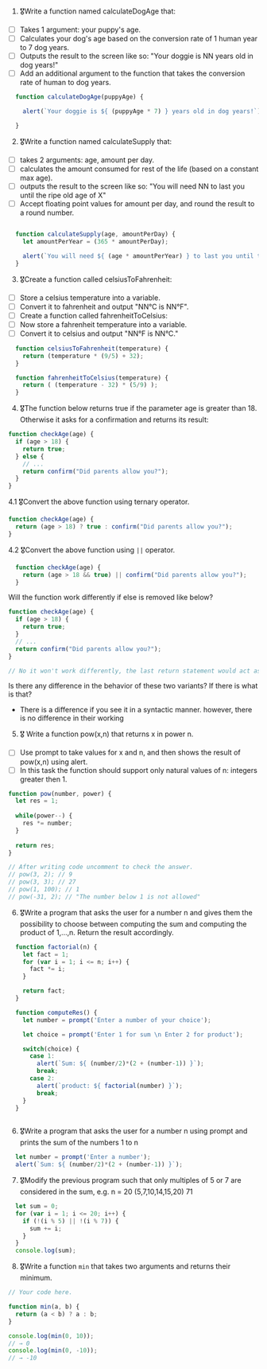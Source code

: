 1. 🎖Write a function named calculateDogAge that:
  * [ ] Takes 1 argument: your puppy's age.
  * [ ] Calculates your dog's age based on the conversion rate of 1 human year to 7 dog years.
  * [ ] Outputs the result to the screen like so: "Your doggie is NN years old in dog years!"
  * [ ] Add an additional argument to the function that takes the conversion rate of human to dog years.

```js
  function calculateDogAge(puppyAge) {

    alert(`Your doggie is ${ (puppyAge * 7) } years old in dog years!`);

  }
```
2. 🎖Write a function named calculateSupply that:
  * [ ] takes 2 arguments: age, amount per day.
  * [ ] calculates the amount consumed for rest of the life (based on a constant max age).
  * [ ] outputs the result to the screen like so: "You will need NN to last you until the ripe old age of X"
  * [ ] Accept floating point values for amount per day, and round the result to a round number.

```js

  function calculateSupply(age, amountPerDay) {
    let amountPerYear = (365 * amountPerDay);

    alert(`You will need ${ (age * amountPerYear) } to last you until the ripe old age of ${ age }`)  
  }
```
3. 🎖Create a function called celsiusToFahrenheit:
  * [ ] Store a celsius temperature into a variable.
  * [ ] Convert it to fahrenheit and output "NN°C is NN°F".
  * [ ] Create a function called fahrenheitToCelsius:
  * [ ] Now store a fahrenheit temperature into a variable.
  * [ ] Convert it to celsius and output "NN°F is NN°C."

```js
  function celsiusToFahrenheit(temperature) {
    return (temperature * (9/5) + 32);
  }

  function fahrenheitToCelsius(temperature) {
    return ( (temperature - 32) * (5/9) );
  }
```
4. 🎖The function below returns true if the parameter age is greater than 18. Otherwise it asks for a confirmation and returns its result:

```js
function checkAge(age) {
  if (age > 18) {
    return true;
  } else {
    // ...
    return confirm("Did parents allow you?");
  }
}
```
  4.1 🎖Convert the above function using ternary operator.
  ```js
  function checkAge(age) {
    return (age > 18) ? true : confirm("Did parents allow you?");
  }
  ```

  4.2 🎖Convert the above function using `||` operator.
  
  ```js
    function checkAge(age) {
      return (age > 18 && true) || confirm("Did parents allow you?");
    }
  ```
Will the function work differently if else is removed like below?

```js
function checkAge(age) {
  if (age > 18) {
    return true;
  }
  // ...
  return confirm("Did parents allow you?");
}

// No it won't work differently, the last return statement would act as base condition
```
Is there any difference in the behavior of these two variants? If there is what is that?

- There is a difference if you see it in a syntactic manner. however, there is no difference
in their working

5. 🎖 Write a function pow(x,n) that returns x in power n.

  * [ ] Use prompt to take values for x and n, and then shows the result of pow(x,n) using alert.
  * [ ] In this task the function should support only natural values of n: integers greater then 1.

```js
function pow(number, power) {
  let res = 1;
  
  while(power--) {
    res *= number;
  }
  
  return res;
}

// After writing code uncomment to check the answer.
// pow(3, 2); // 9
// pow(3, 3); // 27
// pow(1, 100); // 1
// pow(-31, 2); // "The number below 1 is not allowed"
```
6. 🎖Write a program that asks the user for a number n and gives them the possibility to choose between computing the sum and computing the product of 1,…,n. Return the result accordingly.

```js
  function factorial(n) {
    let fact = 1;
    for (var i = 1; i <= n; i++) {
      fact *= i;
    }

    return fact;
  }

  function computeRes() {
    let number = prompt('Enter a number of your choice');

    let choice = prompt('Enter 1 for sum \n Enter 2 for product');

    switch(choice) {
      case 1:
        alert(`Sum: ${ (number/2)*(2 + (number-1)) }`);
        break;
      case 2:
        alert(`product: ${ factorial(number) }`);
        break;
    }  
  }
  
```
6. 🎖Write a program that asks the user for a number n using prompt and prints the sum of the numbers 1 to n

```js
  let number = prompt('Enter a number');
  alert(`Sum: ${ (number/2)*(2 + (number-1)) }`);
```
7. 🎖Modify the previous program such that only multiples of 5 or 7 are considered in the sum, e.g. n = 20 (5,7,10,14,15,20) 71

```js
  let sum = 0;
  for (var i = 1; i <= 20; i++) {
    if (!(i % 5) || !(i % 7)) {
      sum += i;
    }
  }
  console.log(sum);
```

8. 🎖Write a function `min` that takes two arguments and returns their minimum.

```js
// Your code here.

function min(a, b) {
  return (a < b) ? a : b;
}

console.log(min(0, 10));
// → 0
console.log(min(0, -10));
// → -10
```